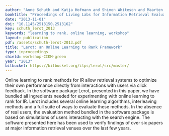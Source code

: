 ```yaml
---
author: "Anne Schuth and Katja Hofmann and Shimon Whiteson and Maarten de Rijke"
booktitle: "Proceedings of Living Labs for Information Retrieval Evaluation workshop at CIKM'13"
date: "2013-11-01"
doi: "10.1145/2513150.2513162"
key: schuth_lerot_2013
keywords: "learning to rank, online learning, workshop"
layout: publication
pdf: /assets/schuth-lerot-2013.pdf
title: "Lerot: an Online Learning to Rank Framework"
type: inproceedings
shield: workshop-CIKM-green
year: "2013"
bitbucket: https://bitbucket.org/ilps/lerot/src/master/
---
```


Online learning to rank methods for IR allow retrieval systems to optimize their own performance directly from
interactions with users via click feedback. In the software package Lerot, presented in this paper, we have bundled all
ingredients needed for experimenting with online learning to rank for IR. Lerot includes several online learning
algorithms, interleaving methods and a full suite of ways to evaluate these methods. In the absence of real users, the
evaluation method bundled in the software package is based on simulations of users interacting with the search engine.
The software presented here has been used to verify findings of over six papers at major information retrieval venues
over the last few years.

